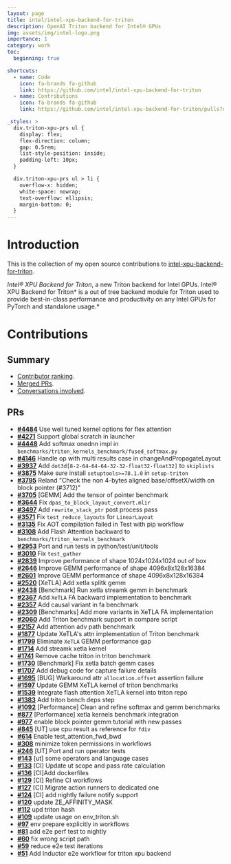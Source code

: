```yaml
---
layout: page
title: intel/intel-xpu-backend-for-triton
description: OpenAI Triton backend for Intel® GPUs
img: assets/img/intel-logo.png
importance: 1
category: work
toc:
  beginning: true

shortcuts:
  - name: Code
    icon: fa-brands fa-github
    link: https://github.com/intel/intel-xpu-backend-for-triton
  - name: Contributions
    icon: fa-brands fa-github
    link: https://github.com/intel/intel-xpu-backend-for-triton/pulls?q=is%3Apr+is%3Amerged+author%3Ayudongsi

_styles: >
  div.triton-xpu-prs ul {
    display: flex;
    flex-direction: column;
    gap: 0.5rem;
    list-style-position: inside;
    padding-left: 10px;
  }

  div.triton-xpu-prs ul > li {
    overflow-x: hidden;
    white-space: nowrap;
    text-overflow: ellipsis;
    margin-bottom: 0;
  }
---
```


# Introduction

This is the collection of my open source contributions to [intel-xpu-backend-for-triton](https://github.com/intel/intel-xpu-backend-for-triton).

_Intel® XPU Backend for Triton_, a new Triton backend for Intel GPUs. Intel® XPU Backend for Triton* is a out of tree backend module for Triton used to provide best-in-class performance and productivity on any Intel GPUs for PyTorch and standalone usage.*

# Contributions

## Summary

- [Contributor ranking](https://github.com/intel/intel-xpu-backend-for-triton/graphs/contributors).
- [Merged PRs](https://github.com/intel/intel-xpu-backend-for-triton/pulls?q=is%3Apr+is%3Amerged+author%3Ayudongsi).
- [Conversations involved](https://github.com/intel/intel-xpu-backend-for-triton/pulls?q=involves%3Ayudongsi).

## PRs

- **[#4484](https://github.com/intel/intel-xpu-backend-for-triton/pull/4484)** Use well tuned kernel options for flex attention
- **[#4271](https://github.com/intel/intel-xpu-backend-for-triton/pull/4271)** Support global scratch in launcher
- **[#4448](https://github.com/intel/intel-xpu-backend-for-triton/pull/4448)** Add softmax onednn impl in `benchmarks/triton_kernels_benchmark/fused_softmax.py`
- **[#4146](https://github.com/intel/intel-xpu-backend-for-triton/pull/4146)** Handle op with multi results case in changeAndPropagateLayout
- **[#3937](https://github.com/intel/intel-xpu-backend-for-triton/pull/3937)** Add `dot3d[8-2-64-64-64-32-32-float32-float32]` to `skiplists`
- **[#3875](https://github.com/intel/intel-xpu-backend-for-triton/pull/3875)** Make sure install `setuptools>=78.1.0` in `setup-triton`
- **[#3795](https://github.com/intel/intel-xpu-backend-for-triton/pull/3795)** Reland "Check the non 4-bytes aligned base/offsetX/width on block pointer (#3712)"
- **[#3705](https://github.com/intel/intel-xpu-backend-for-triton/pull/3705)** [GEMM] Add the tensor of pointer benchmark
- **[#3644](https://github.com/intel/intel-xpu-backend-for-triton/pull/3644)** Fix `dpas_to_block_layout_convert.mlir`
- **[#3497](https://github.com/intel/intel-xpu-backend-for-triton/pull/3497)** Add `rewrite_stack_ptr` post process pass
- **[#3571](https://github.com/intel/intel-xpu-backend-for-triton/pull/3571)** Fix `test_reduce_layouts` for `LinearLayout`
- **[#3135](https://github.com/intel/intel-xpu-backend-for-triton/pull/3135)** Fix AOT compilation failed in Test with pip workflow
- **[#3108](https://github.com/intel/intel-xpu-backend-for-triton/pull/3108)** Add Flash Attention backward to `benchmarks/triton_kernels_benchmark`
- **[#2953](https://github.com/intel/intel-xpu-backend-for-triton/pull/2953)** Port and run tests in python/test/unit/tools
- **[#3010](https://github.com/intel/intel-xpu-backend-for-triton/pull/3010)** Fix `test_gather`
- **[#2839](https://github.com/intel/intel-xpu-backend-for-triton/pull/2839)** Improve performance of shape 1024x1024x1024 out of box
- **[#2646](https://github.com/intel/intel-xpu-backend-for-triton/pull/2646)** Improve GEMM performance of shape 4096x8x128x16384
- **[#2601](https://github.com/intel/intel-xpu-backend-for-triton/pull/2601)** Improve GEMM performance of shape 4096x8x128x16384
- **[#2520](https://github.com/intel/intel-xpu-backend-for-triton/pull/2520)** [XeTLA] Add xetla splitk gemm
- **[#2438](https://github.com/intel/intel-xpu-backend-for-triton/pull/2438)** [Benchmark] Run xetla streamk gemm in benchmark
- **[#2367](https://github.com/intel/intel-xpu-backend-for-triton/pull/2367)** Add `XeTLA` FA backward implementation to benchmark
- **[#2357](https://github.com/intel/intel-xpu-backend-for-triton/pull/2357)** Add causal variant in fa benchmark
- **[#2309](https://github.com/intel/intel-xpu-backend-for-triton/pull/2309)** [Benchmarks] Add more variants in XeTLA FA implementation
- **[#2060](https://github.com/intel/intel-xpu-backend-for-triton/pull/2060)** Add Triton benchmark support in compare script
- **[#2157](https://github.com/intel/intel-xpu-backend-for-triton/pull/2157)** Add attention adv path benchmark
- **[#1877](https://github.com/intel/intel-xpu-backend-for-triton/pull/1877)** Update XeTLA's attn implementation of Triton benchmark
- **[#1799](https://github.com/intel/intel-xpu-backend-for-triton/pull/1799)** Eliminate `XeTLA` GEMM performance gap
- **[#1714](https://github.com/intel/intel-xpu-backend-for-triton/pull/1714)** Add streamk xetla kernel
- **[#1741](https://github.com/intel/intel-xpu-backend-for-triton/pull/1741)** Remove cache triton in triton benchmark
- **[#1730](https://github.com/intel/intel-xpu-backend-for-triton/pull/1730)** [Benchmark] Fix xetla batch gemm cases
- **[#1707](https://github.com/intel/intel-xpu-backend-for-triton/pull/1707)** Add debug code for capture failure details
- **[#1695](https://github.com/intel/intel-xpu-backend-for-triton/pull/1695)** [BUG] Warkaround attr `allocation.offset` assertion failure
- **[#1597](https://github.com/intel/intel-xpu-backend-for-triton/pull/1597)** Update GEMM XeTLA kernel of triton benchmarks
- **[#1539](https://github.com/intel/intel-xpu-backend-for-triton/pull/1539)** Integrate flash attention XeTLA kernel into triton repo
- **[#1383](https://github.com/intel/intel-xpu-backend-for-triton/pull/1383)** Add triton bench deps step
- **[#1092](https://github.com/intel/intel-xpu-backend-for-triton/pull/1092)** [Performance] Clean and refine softmax and gemm benchmarks
- **[#877](https://github.com/intel/intel-xpu-backend-for-triton/pull/877)** [Performance] xetla kernels benchmark integration
- **[#977](https://github.com/intel/intel-xpu-backend-for-triton/pull/977)** enable block pointer gemm tutorial with new passes
- **[#845](https://github.com/intel/intel-xpu-backend-for-triton/pull/845)** [UT] use cpu result as reference for `fdiv`
- **[#614](https://github.com/intel/intel-xpu-backend-for-triton/pull/614)** Enable test_attention_fwd_bwd
- **[#308](https://github.com/intel/intel-xpu-backend-for-triton/pull/308)** minimize token permissions in workflows
- **[#246](https://github.com/intel/intel-xpu-backend-for-triton/pull/246)** [UT] Port and run operator tests
- **[#143](https://github.com/intel/intel-xpu-backend-for-triton/pull/143)** [ut] some operators and language cases
- **[#133](https://github.com/intel/intel-xpu-backend-for-triton/pull/133)** [CI] Update ut scope and pass rate calculation
- **[#136](https://github.com/intel/intel-xpu-backend-for-triton/pull/136)** [CI]Add dockerfiles
- **[#129](https://github.com/intel/intel-xpu-backend-for-triton/pull/129)** [CI] Refine CI workflows
- **[#127](https://github.com/intel/intel-xpu-backend-for-triton/pull/127)** [CI] Migrate action runners to dedicated one
- **[#124](https://github.com/intel/intel-xpu-backend-for-triton/pull/124)** [CI] add nightly failure notify support
- **[#120](https://github.com/intel/intel-xpu-backend-for-triton/pull/120)** update ZE_AFFINITY_MASK
- **[#112](https://github.com/intel/intel-xpu-backend-for-triton/pull/112)** upd triton hash
- **[#109](https://github.com/intel/intel-xpu-backend-for-triton/pull/109)** update usage on env_triton.sh
- **[#97](https://github.com/intel/intel-xpu-backend-for-triton/pull/97)** env prepare explicitly in workflows
- **[#81](https://github.com/intel/intel-xpu-backend-for-triton/pull/81)** add e2e perf test to nightly
- **[#60](https://github.com/intel/intel-xpu-backend-for-triton/pull/60)** fix wrong script path
- **[#59](https://github.com/intel/intel-xpu-backend-for-triton/pull/59)** reduce e2e test iterations
- **[#51](https://github.com/intel/intel-xpu-backend-for-triton/pull/51)** Add Inductor e2e workflow for triton xpu backend
